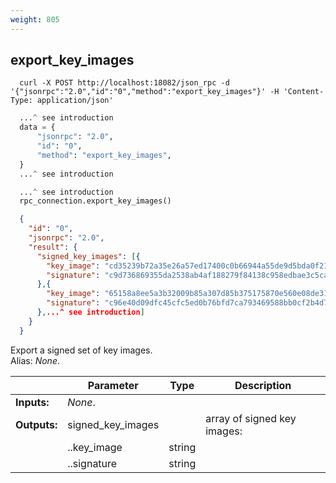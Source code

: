```yaml
---
weight: 805
---
```


## **export_key_images**

```shell
  curl -X POST http://localhost:18082/json_rpc -d '{"jsonrpc":"2.0","id":"0","method":"export_key_images"}' -H 'Content-Type: application/json'
```
```python
  ...^ see introduction
  data = {
      "jsonrpc": "2.0",
      "id": "0",
      "method": "export_key_images",
  }
  ...^ see introduction
```
```py
  ...^ see introduction
  rpc_connection.export_key_images()
```
```json
  {
    "id": "0",
    "jsonrpc": "2.0",
    "result": {
      "signed_key_images": [{
        "key_image": "cd35239b72a35e26a57ed17400c0b66944a55de9d5bda0f21190fed17f8ea876",
        "signature": "c9d736869355da2538ab4af188279f84138c958edbae3c5caf388a63cd8e780b8c5a1aed850bd79657df659422c463608ea4e0c730ba9b662c906ae933816d00"
      },{
        "key_image": "65158a8ee5a3b32009b85a307d85b375175870e560e08de313531c7dbbe6fc19",
        "signature": "c96e40d09dfc45cfc5ed0b76bfd7ca793469588bb0cf2b4d7b45ef23d40fd4036057b397828062e31700dc0c2da364f50cd142295a8405b9fe97418b4b745d0c"
      },...^ see introduction]
    }
  }
```
Export a signed set of key images.  
Alias: *None*.  

|             | Parameter         | Type   | Description
| ---         | ---               | ---    | ---
|**Inputs:**  | *None*.           |        |
|**Outputs:** | signed_key_images |        | array of signed key images:
|             | ..key_image       | string |
|             | ..signature       | string |